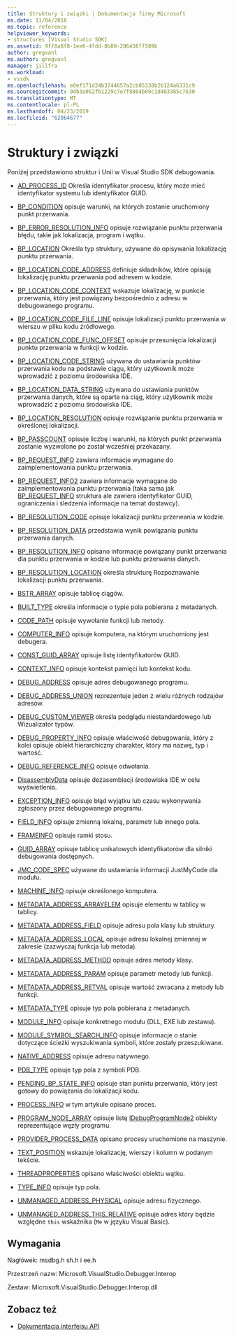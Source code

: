 ```yaml
---
title: Struktury i związki | Dokumentacja firmy Microsoft
ms.date: 11/04/2016
ms.topic: reference
helpviewer_keywords:
- structures [Visual Studio SDK]
ms.assetid: 9ff0a8f8-1ee6-4fdd-8b80-206436ff589b
author: gregvanl
ms.author: gregvanl
manager: jillfra
ms.workload:
- vssdk
ms.openlocfilehash: e0ef171d24b3744657a2cb05338b2b124a6331c9
ms.sourcegitcommit: 94b3a052fb1229c7e7f8804b09c1d403385c7630
ms.translationtype: MT
ms.contentlocale: pl-PL
ms.lasthandoff: 04/23/2019
ms.locfileid: "62864677"
---
```

# <a name="structures-and-unions"></a>Struktury i związki
Poniżej przedstawiono struktur i Unii w Visual Studio SDK debugowania.

- [AD_PROCESS_ID](../../../extensibility/debugger/reference/ad-process-id.md) Określa identyfikator procesu, który może mieć identyfikator systemu lub identyfikator GUID.

- [BP_CONDITION](../../../extensibility/debugger/reference/bp-condition.md) opisuje warunki, na których zostanie uruchomiony punkt przerwania.

- [BP_ERROR_RESOLUTION_INFO](../../../extensibility/debugger/reference/bp-error-resolution-info.md) opisuje rozwiązanie punktu przerwania błędu, takie jak lokalizacja, program i wątku.

- [BP_LOCATION](../../../extensibility/debugger/reference/bp-location.md) Określa typ struktury, używane do opisywania lokalizację punktu przerwania.

- [BP_LOCATION_CODE_ADDRESS](../../../extensibility/debugger/reference/bp-location-code-address.md) definiuje składników, które opisują lokalizację punktu przerwania pod adresem w kodzie.

- [BP_LOCATION_CODE_CONTEXT](../../../extensibility/debugger/reference/bp-location-code-context.md) wskazuje lokalizację, w punkcie przerwania, który jest powiązany bezpośrednio z adresu w debugowanego programu.

- [BP_LOCATION_CODE_FILE_LINE](../../../extensibility/debugger/reference/bp-location-code-file-line.md) opisuje lokalizacji punktu przerwania w wierszu w pliku kodu źródłowego.

- [BP_LOCATION_CODE_FUNC_OFFSET](../../../extensibility/debugger/reference/bp-location-code-func-offset.md) opisuje przesunięcia lokalizacji punktu przerwania w funkcji w kodzie.

- [BP_LOCATION_CODE_STRING](../../../extensibility/debugger/reference/bp-location-code-string.md) używana do ustawiania punktów przerwania kodu na podstawie ciągu, który użytkownik może wprowadzić z poziomu środowiska IDE.

- [BP_LOCATION_DATA_STRING](../../../extensibility/debugger/reference/bp-location-data-string.md) używana do ustawiania punktów przerwania danych, które są oparte na ciąg, który użytkownik może wprowadzić z poziomu środowiska IDE.

- [BP_LOCATION_RESOLUTION](../../../extensibility/debugger/reference/bp-location-resolution.md) opisuje rozwiązanie punktu przerwania w określonej lokalizacji.

- [BP_PASSCOUNT](../../../extensibility/debugger/reference/bp-passcount.md) opisuje liczbę i warunki, na których punkt przerwania zostanie wyzwolone po został wcześniej przekazany.

- [BP_REQUEST_INFO](../../../extensibility/debugger/reference/bp-request-info.md) zawiera informacje wymagane do zaimplementowania punktu przerwania.

- [BP_REQUEST_INFO2](../../../extensibility/debugger/reference/bp-request-info2.md) zawiera informacje wymagane do zaimplementowania punktu przerwania (taka sama jak [BP_REQUEST_INFO](../../../extensibility/debugger/reference/bp-request-info.md) struktura ale zawiera identyfikator GUID, ograniczenia i śledzenia informacje na temat dostawcy).

- [BP_RESOLUTION_CODE](../../../extensibility/debugger/reference/bp-resolution-code.md) opisuje lokalizacji punktu przerwania w kodzie.

- [BP_RESOLUTION_DATA](../../../extensibility/debugger/reference/bp-resolution-data.md) przedstawia wynik powiązania punktu przerwania danych.

- [BP_RESOLUTION_INFO](../../../extensibility/debugger/reference/bp-resolution-info.md) opisano informacje powiązany punkt przerwania dla punktu przerwania w kodzie lub punktu przerwania danych.

- [BP_RESOLUTION_LOCATION](../../../extensibility/debugger/reference/bp-resolution-location.md) określa strukturę Rozpoznawanie lokalizacji punktu przerwania.

- [BSTR_ARRAY](../../../extensibility/debugger/reference/bstr-array.md) opisuje tablicę ciągów.

- [BUILT_TYPE](../../../extensibility/debugger/reference/built-type.md) określa informacje o typie pola pobierana z metadanych.

- [CODE_PATH](../../../extensibility/debugger/reference/code-path.md) opisuje wywołanie funkcji lub metody.

- [COMPUTER_INFO](../../../extensibility/debugger/reference/computer-info.md) opisuje komputera, na którym uruchomiony jest debugera.

- [CONST_GUID_ARRAY](../../../extensibility/debugger/reference/const-guid-array.md) opisuje listę identyfikatorów GUID.

- [CONTEXT_INFO](../../../extensibility/debugger/reference/context-info.md) opisuje kontekst pamięci lub kontekst kodu.

- [DEBUG_ADDRESS](../../../extensibility/debugger/reference/debug-address.md) opisuje adres debugowanego programu.

- [DEBUG_ADDRESS_UNION](../../../extensibility/debugger/reference/debug-address-union.md) reprezentuje jeden z wielu różnych rodzajów adresów.

- [DEBUG_CUSTOM_VIEWER](../../../extensibility/debugger/reference/debug-custom-viewer.md) określa podglądu niestandardowego lub Wizualizator typów.

- [DEBUG_PROPERTY_INFO](../../../extensibility/debugger/reference/debug-property-info.md) opisuje właściwość debugowania, który z kolei opisuje obiekt hierarchiczny charakter, który ma nazwę, typ i wartość.

- [DEBUG_REFERENCE_INFO](../../../extensibility/debugger/reference/debug-reference-info.md) opisuje odwołania.

- [DisassemblyData](../../../extensibility/debugger/reference/disassemblydata.md) opisuje dezasemblacji środowiska IDE w celu wyświetlenia.

- [EXCEPTION_INFO](../../../extensibility/debugger/reference/exception-info.md) opisuje błąd wyjątku lub czasu wykonywania zgłoszony przez debugowanego programu.

- [FIELD_INFO](../../../extensibility/debugger/reference/field-info.md) opisuje zmienną lokalną, parametr lub innego pola.

- [FRAMEINFO](../../../extensibility/debugger/reference/frameinfo.md) opisuje ramki stosu.

- [GUID_ARRAY](../../../extensibility/debugger/reference/guid-array.md) opisuje tablicę unikatowych identyfikatorów dla silniki debugowania dostępnych.

- [JMC_CODE_SPEC](../../../extensibility/debugger/reference/jmc-code-spec.md) używane do ustawiania informacji JustMyCode dla modułu.

- [MACHINE_INFO](../../../extensibility/debugger/reference/machine-info.md) opisuje określonego komputera.

- [METADATA_ADDRESS_ARRAYELEM](../../../extensibility/debugger/reference/metadata-address-arrayelem.md) opisuje elementu w tablicy w tablicy.

- [METADATA_ADDRESS_FIELD](../../../extensibility/debugger/reference/metadata-address-field.md) opisuje adresu pola klasy lub struktury.

- [METADATA_ADDRESS_LOCAL](../../../extensibility/debugger/reference/metadata-address-local.md) opisuje adresu lokalnej zmiennej w zakresie (zazwyczaj funkcja lub metoda).

- [METADATA_ADDRESS_METHOD](../../../extensibility/debugger/reference/metadata-address-method.md) opisuje adres metody klasy.

- [METADATA_ADDRESS_PARAM](../../../extensibility/debugger/reference/metadata-address-param.md) opisuje parametr metody lub funkcji.

- [METADATA_ADDRESS_RETVAL](../../../extensibility/debugger/reference/metadata-address-retval.md) opisuje wartość zwracana z metody lub funkcji.

- [METADATA_TYPE](../../../extensibility/debugger/reference/metadata-type.md) opisuje typ pola pobierana z metadanych.

- [MODULE_INFO](../../../extensibility/debugger/reference/module-info.md) opisuje konkretnego modułu (DLL, EXE lub zestawu).

- [MODULE_SYMBOL_SEARCH_INFO](../../../extensibility/debugger/reference/module-symbol-search-info.md) opisuje informacje o stanie dotyczące ścieżki wyszukiwania symboli, które zostały przeszukiwane.

- [NATIVE_ADDRESS](../../../extensibility/debugger/reference/native-address.md) opisuje adresu natywnego.

- [PDB_TYPE](../../../extensibility/debugger/reference/pdb-type.md) opisuje typ pola z symboli PDB.

- [PENDING_BP_STATE_INFO](../../../extensibility/debugger/reference/pending-bp-state-info.md) opisuje stan punktu przerwania, który jest gotowy do powiązania do lokalizacji kodu.

- [PROCESS_INFO](../../../extensibility/debugger/reference/process-info.md) w tym artykule opisano proces.

- [PROGRAM_NODE_ARRAY](../../../extensibility/debugger/reference/program-node-array.md) opisuje listę [IDebugProgramNode2](../../../extensibility/debugger/reference/idebugprogramnode2.md) obiekty reprezentujące węzły programu.

- [PROVIDER_PROCESS_DATA](../../../extensibility/debugger/reference/provider-process-data.md) opisano procesy uruchomione na maszynie.

- [TEXT_POSITION](../../../extensibility/debugger/reference/text-position.md) wskazuje lokalizację, wierszy i kolumn w podanym tekście.

- [THREADPROPERTIES](../../../extensibility/debugger/reference/threadproperties.md) opisano właściwości obiektu wątku.

- [TYPE_INFO](../../../extensibility/debugger/reference/type-info.md) opisuje typ pola.

- [UNMANAGED_ADDRESS_PHYSICAL](../../../extensibility/debugger/reference/unmanaged-address-physical.md) opisuje adresu fizycznego.

- [UNMANAGED_ADDRESS_THIS_RELATIVE](../../../extensibility/debugger/reference/unmanaged-address-this-relative.md) opisuje adres który będzie względne `this` wskaźnika (`Me` w języku Visual Basic).

## <a name="requirements"></a>Wymagania
 Nagłówek: msdbg.h sh.h i ee.h

 Przestrzeń nazw: Microsoft.VisualStudio.Debugger.Interop

 Zestaw: Microsoft.VisualStudio.Debugger.Interop.dll

## <a name="see-also"></a>Zobacz też
- [Dokumentacja interfejsu API](../../../extensibility/debugger/reference/api-reference-visual-studio-debugging.md)